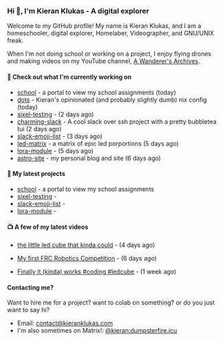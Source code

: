 ### Hi 👋, I'm Kieran Klukas - A digital explorer 

Welcome to my GitHub profile! My name is Kieran Klukas, and I am a homeschooler, digital explorer, Homelaber, Videographer, and GNU/UNIX freak.

When I'm not doing school or working on a project, I enjoy flying drones and making videos on my YouTube channel, [A Wanderer's Archives](https://youtube.com/@wanderer.archives).

#### 👷 Check out what I'm currently working on

- [school](https://github.com/kcoderhtml/school) - a portal to view my school assignments (today)
- [dots](https://github.com/kcoderhtml/dots) - Kieran's opinionated (and probably slightly dumb) nix config (today)
- [sixel-testing](https://github.com/kcoderhtml/sixel-testing) -  (2 days ago)
- [charming-slack](https://github.com/kcoderhtml/charming-slack) - A cool slack over ssh project with a pretty bubbletea tui (2 days ago)
- [slack-emoji-list](https://github.com/kcoderhtml/slack-emoji-list) -  (3 days ago)
- [led-matrix](https://github.com/kcoderhtml/led-matrix) - a matrix of epic led porportions (5 days ago)
- [lora-module](https://github.com/kcoderhtml/lora-module) -  (5 days ago)
- [astro-site](https://github.com/kcoderhtml/astro-site) - my personal blog and site (6 days ago)

#### 🌱 My latest projects

- [school](https://github.com/kcoderhtml/school) - a portal to view my school assignments
- [sixel-testing](https://github.com/kcoderhtml/sixel-testing) - 
- [slack-emoji-list](https://github.com/kcoderhtml/slack-emoji-list) - 
- [lora-module](https://github.com/kcoderhtml/lora-module) - 

#### 📺 A few of my latest videos

- [the little led cube that kinda could](https://www.youtube.com/watch?v=um7v7Y04vGw) - (4 days ago)

- [My first FRC Robotics Competition](https://www.youtube.com/watch?v=w_o2-eqkbCk) - (6 days ago)

- [Finally it (kinda) works #coding #ledcube](https://www.youtube.com/watch?v=Mfk6LF0zwZg) - (1 week ago)



#### Contacting me?

Want to hire me for a project? want to colab on something? or do you just want to say hi?

- Email: [contact@kieranklukas.com](mailto:contact@kieranklukas.com)
- I'm also sometimes on Matrix!: [@kieran:dumpsterfire.icu](https://matrix.to/#/@kieran.matrix.dumpsterfire.icu)
